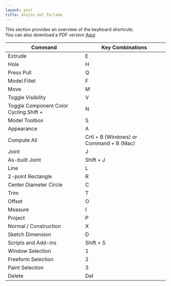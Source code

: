 ```yaml
---
layout: post
title: Atajos del Teclado
---
```

This section provides an overview of the keyboard shortcuts.  
You can also download a PDF version [Aqui](https://raw.githubusercontent.com/innovadevs/innovadevs.github.io/master/documentos/shortcuts.pdf)
  
  
Command | Key Combinations
--------|--------
Extrude	  |   E
Hole	|H
Press Pull	|Q
Model Fillet	|F
Move	|M
Toggle Visibility	|V
Toggle Component Color Cycling	Shift + |N
Model Toolbox	|S
Appearance	|A
Compute All	|Crtl + B (Windows) or Command + B (Mac)
Joint	|J
As-built Joint	|Shift + J
Line	|L
2-point Rectangle	|R
Center Diameter Circle	|C
Trim	|T
Offset	|O
Measure	|I
Project	|P
Normal / Construction	|X
Sketch Dimension	|D
Scripts and Add-ins|	Shift + S
Window Selection	|1
Freeform Selection	|2
Paint Selection	|3
Delete	|Del